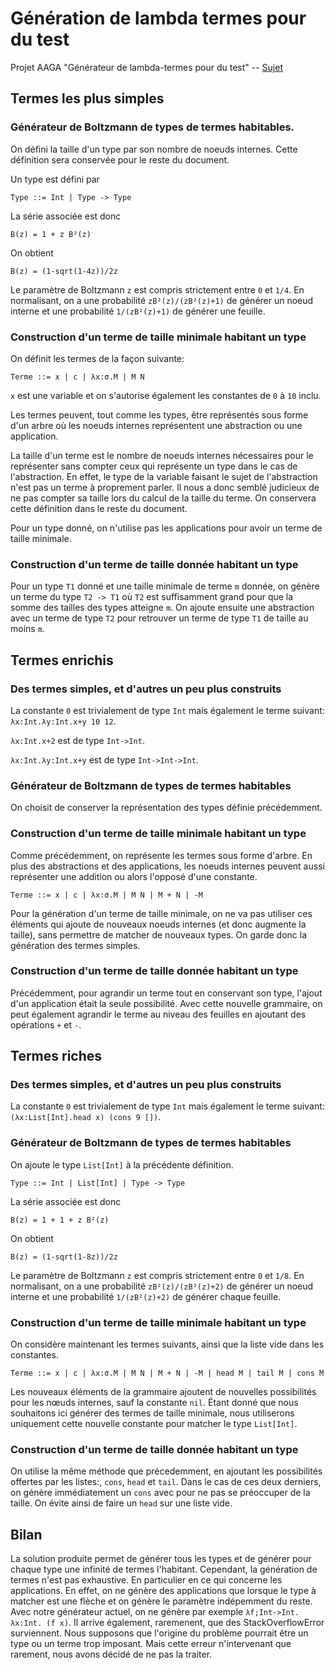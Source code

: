 # Génération de lambda termes pour du test
Projet AAGA "Générateur de lambda-termes pour du test" -- [Sujet](http://www-apr.lip6.fr/~genitrini/doc_ens/td5_M2_AAGA.pdf)

## Termes les plus simples

### Générateur de Boltzmann de types de termes habitables.

On défini la taille d'un type par son nombre de noeuds internes. Cette définition sera conservée pour le reste du document.

Un type est défini par

    Type ::= Int | Type -> Type
  
La série associée est donc

    B(z) = 1 + z B²(z)
    
On obtient

    B(z) = (1-sqrt(1-4z))/2z
    
Le paramètre de Boltzmann `z` est compris strictement entre `0` et `1/4`. En normalisant, on a une probabilité `zB²(z)/(zB²(z)+1)` de générer un noeud interne et une probabilité `1/(zB²(z)+1)` de générer une feuille.
    
### Construction d'un terme de taille minimale habitant un type

On définit les termes de la façon suivante:
    
    Terme ::= x | c | λx:σ.M | M N
    
`x` est une variable et on s'autorise également les constantes de `0` à `10` inclu.

Les termes peuvent, tout comme les types, être représentés sous forme d'un arbre où les noeuds internes représentent une abstraction ou une application.

La taille d'un terme est le nombre de noeuds internes nécessaires pour le représenter sans compter ceux qui représente un type dans le cas de l'abstraction. En effet, le type de la variable faisant le sujet de l'abstraction n'est pas un terme à proprement parler. Il nous a donc semblé judicieux de ne pas compter sa taille lors du calcul de la taille du terme. On conservera cette définition dans le reste du document.

Pour un type donné, on n'utilise pas les applications pour avoir un terme de taille minimale.

### Construction d'un terme de taille donnée habitant un type

Pour un type `T1` donné et une taille minimale de terme `m` donnée, on génère un terme du type `T2 -> T1` où `T2` est suffisamment grand pour que la somme des tailles des types atteigne `m`. On ajoute ensuite une abstraction avec un terme de type `T2` pour retrouver un terme de type `T1` de taille au moins `m`.
    
## Termes enrichis

### Des termes simples, et d'autres un peu plus construits

La constante `0` est trivialement de type `Int` mais également le terme suivant: `λx:Int.λy:Int.x+y 10 12`.

`λx:Int.x+2` est de type `Int->Int`.

`λx:Int.λy:Int.x+y` est de type `Int->Int->Int`.

### Générateur de Boltzmann de types de termes habitables

On choisit de conserver la représentation des types définie précédemment.

<!-- Expliquer pourquoi on peut se passer de flèche+ et flèche- -->

### Construction d'un terme de taille minimale habitant un type

Comme précédemment, on représente les termes sous forme d'arbre. En plus des abstractions et des applications, les noeuds internes peuvent aussi représenter une addition ou alors l'opposé d'une constante.
   
    Terme ::= x | c | λx:σ.M | M N | M + N | -M

Pour la génération d'un terme de taille minimale, on ne va pas utiliser ces éléments qui ajoute de nouveaux noeuds internes (et donc augmente la taille), sans permettre de matcher de nouveaux types. On garde donc la génération des termes simples.

### Construction d'un terme de taille donnée habitant un type

Précédemment, pour agrandir un terme tout en conservant son type, l'ajout d'un application était la seule possibilité. Avec cette nouvelle grammaire, on peut également agrandir le terme au niveau des feuilles en ajoutant des opérations `+` et `-`.

## Termes riches

### Des termes simples, et d'autres un peu plus construits

La constante `0` est trivialement de type `Int` mais également le terme suivant: `(λx:List[Int].head x) (cons 9 [])`.

### Générateur de Boltzmann de types de termes habitables

On ajoute le type `List[Int]` à la précédente définition.

    Type ::= Int | List[Int] | Type -> Type
  
La série associée est donc

    B(z) = 1 + 1 + z B²(z)
    
On obtient

    B(z) = (1-sqrt(1-8z))/2z
    
Le paramètre de Boltzmann `z` est compris strictement entre `0` et `1/8`. En normalisant, on a une probabilité `zB²(z)/(zB²(z)+2)` de générer un noeud interne et une probabilité `1/(zB²(z)+2)` de générer chaque feuille.

### Construction d'un terme de taille minimale habitant un type

On considère maintenant les termes suivants, ainsi que la liste vide dans les constantes.
   
    Terme ::= x | c | λx:σ.M | M N | M + N | -M | head M | tail M | cons M
    
Les nouveaux éléments de la grammaire ajoutent de nouvelles possibilités pour les nœuds internes, sauf la constante `nil`. Étant donné que nous souhaitons ici générer des termes de taille minimale, nous utiliserons uniquement cette nouvelle constante pour matcher le type `List[Int]`.

### Construction d'un terme de taille donnée habitant un type

On utilise la même méthode que précedemment, en ajoutant les possibilités offertes par les listes:, `cons`, `head` et `tail`. Dans le cas de ces deux derniers, on génère immédiatement un `cons` avec pour ne pas se préoccuper de la taille. On évite ainsi de faire un `head` sur une liste vide.

## Bilan

La solution produite permet de générer tous les types et de générer pour chaque type une infinité de termes l'habitant. Cependant, la génération de termes n'est pas exhaustive. En particulier en ce qui concerne les applications. En effet, on ne génère des applications que lorsque le type à matcher est une flèche et on génère le paramètre indépemment du reste. Avec notre générateur actuel, on ne génère par exemple `λf;Int->Int. λx:Int. (f x)`.
Il arrive également, raremenent, que des StackOverflowError surviennent. Nous supposons que l'origine du problème pourrait être un type ou un terme trop imposant. Mais cette erreur n'intervenant que rarement, nous avons décidé de ne pas la traiter.
